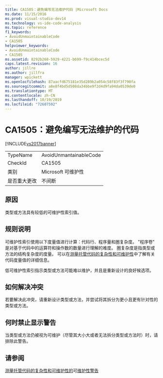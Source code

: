 ```yaml
---
title: CA1505：避免编写无法维护代码 |Microsoft Docs
ms.date: 11/15/2016
ms.prod: visual-studio-dev14
ms.technology: vs-ide-code-analysis
ms.topic: reference
f1_keywords:
- AvoidUnmaintainableCode
- CA1505
helpviewer_keywords:
- AvoidUnmaintainableCode
- CA1505
ms.assetid: 8292b268-5929-4221-b699-f9c414bcec5d
caps.latest.revision: 16
author: jillre
ms.author: jillfra
manager: wpickett
ms.openlocfilehash: 87aacfd675181e35d289b2a054c58f83f3f790fa
ms.sourcegitcommit: a8e8f4bd5d508da34bbe9f2d4d9fa94da0539de0
ms.translationtype: MT
ms.contentlocale: zh-CN
ms.lasthandoff: 10/19/2019
ms.locfileid: "72607592"
---
```

# <a name="ca1505-avoid-unmaintainable-code"></a>CA1505：避免编写无法维护的代码
[!INCLUDE[vs2017banner](../includes/vs2017banner.md)]

|||
|-|-|
|TypeName|AvoidUnmantainableCode|
|CheckId|CA1505|
|类别|Microsoft 可维护性|
|是否重大更改|不间断|

## <a name="cause"></a>原因
 类型或方法具有较低的可维护性索引值。

## <a name="rule-description"></a>规则说明
 可维护性索引使用以下度量值进行计算：代码行、程序量和圈复杂度。 "程序卷" 是对基于代码中的运算符和操作数的数量进行理解的难度。 圈复杂度是指类型或方法的结构复杂度的度量。 可以在[测量托管代码的复杂性和可维护性](../code-quality/measuring-complexity-and-maintainability-of-managed-code.md)中了解有关代码度量值的详细信息。

 低可维护性索引指示类型或方法可能难以维护，并且是重新设计的良好候选项。

## <a name="how-to-fix-violations"></a>如何解决冲突
 若要解决此冲突，请重新设计类型或方法，并尝试将其拆分为更小且更有针对性的类型或方法。

## <a name="when-to-suppress-warnings"></a>何时禁止显示警告
 当类型或方法仍被视为可维护（尽管其大小大或者无法拆分类型或方法时）时，请排除此警告。

## <a name="see-also"></a>请参阅
 [测量托管代码的复杂性和可维护性的](../code-quality/measuring-complexity-and-maintainability-of-managed-code.md)可[维护性警告](../code-quality/maintainability-warnings.md)
